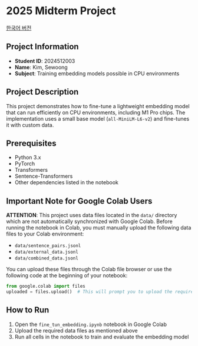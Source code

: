 # 2025 Midterm Project

[한국어 버전](README.md)

## Project Information
- **Student ID**: 2024512003
- **Name**: Kim, Sewoong
- **Subject**: Training embedding models possible in CPU environments

## Project Description
This project demonstrates how to fine-tune a lightweight embedding model that can run efficiently on CPU environments, including M1 Pro chips. The implementation uses a small base model (`all-MiniLM-L6-v2`) and fine-tunes it with custom data.

## Prerequisites
- Python 3.x
- PyTorch
- Transformers
- Sentence-Transformers
- Other dependencies listed in the notebook

## Important Note for Google Colab Users
**ATTENTION**: This project uses data files located in the `data/` directory which are not automatically synchronized with Google Colab. Before running the notebook in Colab, you must manually upload the following data files to your Colab environment:

- `data/sentence_pairs.jsonl`
- `data/external_data.jsonl`
- `data/combined_data.jsonl`

You can upload these files through the Colab file browser or use the following code at the beginning of your notebook:

```python
from google.colab import files
uploaded = files.upload()  # This will prompt you to upload the required files
```

## How to Run
1. Open the `fine_tun_embedding.ipynb` notebook in Google Colab
2. Upload the required data files as mentioned above
3. Run all cells in the notebook to train and evaluate the embedding model
